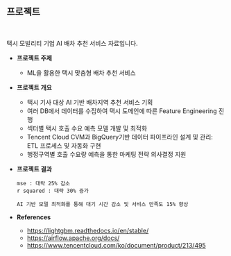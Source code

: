

## 프로젝트
<br>

택시 모빌리티 기업 AI 배차 추천 서비스 자료입니다.

- **프로젝트 주제**
  - ML을 활용한 택시 맞춤형 배차 추천 서비스

- **프로젝트 개요**
  - 택시 기사 대상 AI 기반 배차지역 추천 서비스 기획
  -	여러 DB에서 데이터를 수집하여 택시 도메인에 따른 Feature Engineering 진행
  -	섹터별 택시 호출 수요 예측 모델 개발 및 최적화 
  -	Tencent Cloud CVM과 BigQuery기반 데이터 파이프라인 설계 및 관리: ETL 프로세스 및 자동화 구현
  -	행정구역별 호출 수요량 예측을 통한 마케팅 전략 의사결정 지원
    
- **프로젝트 결과**

      mse : 대략 25% 감소   
      r squared : 대략 30% 증가  
  
      AI 기반 모델 최적화를 통해 대기 시간 감소 및 서비스 만족도 15% 향상

- **References**
  - https://lightgbm.readthedocs.io/en/stable/
  - https://airflow.apache.org/docs/
  - https://www.tencentcloud.com/ko/document/product/213/495

     
<br><br>
 
